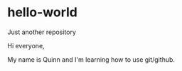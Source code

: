 # hello-world
Just another repository


Hi everyone,

My name is Quinn and I'm learning how to use git/github.
